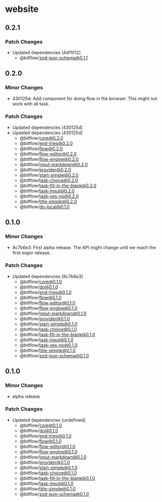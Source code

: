 # website

## 0.2.1

### Patch Changes

- Updated dependencies [4df1012]
  - @bitflow/zod-json-schema@0.1.1

## 0.2.0

### Minor Changes

- 430125d: Add component for doing flow in the browser. This might not work with all task.

### Patch Changes

- Updated dependencies [430125d]
- Updated dependencies [430125d]
  - @bitflow/core@0.2.0
  - @bitflow/end-tries@0.2.0
  - @bitflow/flow@0.2.0
  - @bitflow/flow-editor@0.2.0
  - @bitflow/flow-engine@0.2.0
  - @bitflow/input-markdown@0.2.0
  - @bitflow/provider@0.2.0
  - @bitflow/start-simple@0.2.0
  - @bitflow/task-choice@0.2.0
  - @bitflow/task-fill-in-the-blank@0.2.0
  - @bitflow/task-input@0.2.0
  - @bitflow/task-yes-no@0.2.0
  - @bitflow/title-simple@0.2.0
  - @bitflow/do-local@0.1.0

## 0.1.0

### Minor Changes

- 8c7b6e3: First alpha release. The API might change until we reach the first major release.

### Patch Changes

- Updated dependencies [8c7b6e3]
  - @bitflow/core@0.1.0
  - @bitflow/do@0.1.0
  - @bitflow/end-tries@0.1.0
  - @bitflow/flow@0.1.0
  - @bitflow/flow-editor@0.1.0
  - @bitflow/flow-engine@0.1.0
  - @bitflow/input-markdown@0.1.0
  - @bitflow/provider@0.1.0
  - @bitflow/start-simple@0.1.0
  - @bitflow/task-choice@0.1.0
  - @bitflow/task-fill-in-the-blank@0.1.0
  - @bitflow/task-input@0.1.0
  - @bitflow/task-yes-no@0.1.0
  - @bitflow/title-simple@0.1.0
  - @bitflow/zod-json-schema@0.1.0

## 0.1.0

### Minor Changes

- alpha release

### Patch Changes

- Updated dependencies [undefined]
  - @bitflow/core@0.1.0
  - @bitflow/do@0.1.0
  - @bitflow/end-tries@0.1.0
  - @bitflow/flow@0.1.0
  - @bitflow/flow-editor@0.1.0
  - @bitflow/flow-engine@0.1.0
  - @bitflow/input-markdown@0.1.0
  - @bitflow/provider@0.1.0
  - @bitflow/start-simple@0.1.0
  - @bitflow/task-choice@0.1.0
  - @bitflow/task-fill-in-the-blank@0.1.0
  - @bitflow/task-input@0.1.0
  - @bitflow/title-simple@0.1.0
  - @bitflow/zod-json-schema@0.1.0
